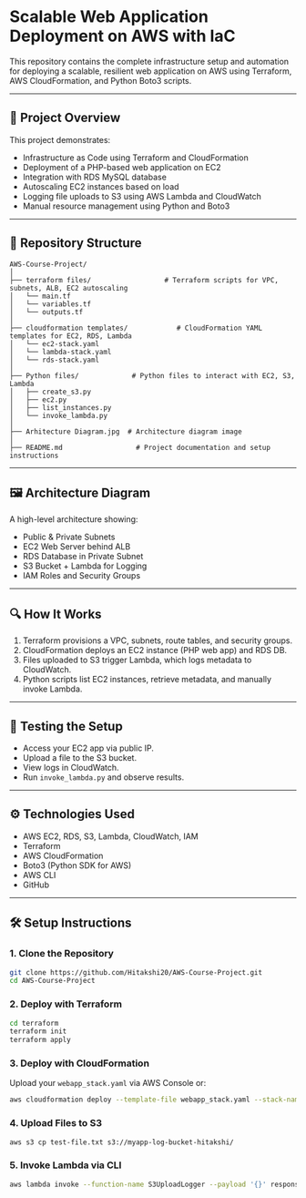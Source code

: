 # Scalable Web Application Deployment on AWS with IaC


This repository contains the complete infrastructure setup and automation for deploying a scalable, resilient web application on AWS using Terraform, AWS CloudFormation, and Python Boto3 scripts.

---

## 📌 Project Overview

This project demonstrates:
- Infrastructure as Code using Terraform and CloudFormation
- Deployment of a PHP-based web application on EC2
- Integration with RDS MySQL database
- Autoscaling EC2 instances based on load
- Logging file uploads to S3 using AWS Lambda and CloudWatch
- Manual resource management using Python and Boto3

---

## 📁 Repository Structure

```
AWS-Course-Project/
│
├── terraform files/                  # Terraform scripts for VPC, subnets, ALB, EC2 autoscaling
│   └── main.tf
│   └── variables.tf
│   └── outputs.tf
│
├── cloudformation templates/            # CloudFormation YAML templates for EC2, RDS, Lambda
│   └── ec2-stack.yaml
│   └── lambda-stack.yaml
│   └── rds-stack.yaml
│
├── Python files/             # Python files to interact with EC2, S3, Lambda
│   ├── create_s3.py
│   ├── ec2.py
│   ├── list_instances.py
│   └── invoke_lambda.py
│
├── Arhitecture Diagram.jpg  # Architecture diagram image
│   
├── README.md                  # Project documentation and setup instructions
```

---
## 🖼️ Architecture Diagram

A high-level architecture showing:
- Public & Private Subnets
- EC2 Web Server behind ALB
- RDS Database in Private Subnet
- S3 Bucket + Lambda for Logging
- IAM Roles and Security Groups

---
## 🔍 How It Works

1. Terraform provisions a VPC, subnets, route tables, and security groups.
2. CloudFormation deploys an EC2 instance (PHP web app) and RDS DB.
3. Files uploaded to S3 trigger Lambda, which logs metadata to CloudWatch.
4. Python scripts list EC2 instances, retrieve metadata, and manually invoke Lambda.

---
## 🧪 Testing the Setup

- Access your EC2 app via public IP.
- Upload a file to the S3 bucket.
- View logs in CloudWatch.
- Run `invoke_lambda.py` and observe results.

---
## ⚙️ Technologies Used

- AWS EC2, RDS, S3, Lambda, CloudWatch, IAM
- Terraform
- AWS CloudFormation
- Boto3 (Python SDK for AWS)
- AWS CLI
- GitHub

---

## 🛠️ Setup Instructions

### 1. Clone the Repository
```bash
git clone https://github.com/Hitakshi20/AWS-Course-Project.git
cd AWS-Course-Project
```

### 2. Deploy with Terraform
```bash
cd terraform
terraform init
terraform apply
```

### 3. Deploy with CloudFormation
Upload your `webapp_stack.yaml` via AWS Console or:
```bash
aws cloudformation deploy --template-file webapp_stack.yaml --stack-name my-webapp-stack
```

### 4. Upload Files to S3
```bash
aws s3 cp test-file.txt s3://myapp-log-bucket-hitakshi/
```

### 5. Invoke Lambda via CLI
```bash
aws lambda invoke --function-name S3UploadLogger --payload '{}' response.json
```


